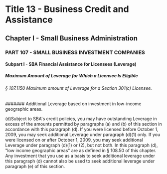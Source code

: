 
# Title 13 - Business Credit and Assistance
## Chapter I - Small Business Administration
### PART 107 - SMALL BUSINESS INVESTMENT COMPANIES
#### Subpart I - SBA Financial Assistance for Licensees (Leverage)
##### Maximum Amount of Leverage for Which a Licensee Is Eligible
###### § 107.1150 Maximum amount of Leverage for a Section 301(c) Licensee.
####### Additional Leverage based on investment in low-income geographic areas.

(d)Subject to SBA's credit policies, you may have outstanding Leverage in excess of the amounts permitted by paragraphs (a) and (b) of this section in accordance with this paragraph (d). If you were licensed before October 1, 2009, you may seek additional Leverage under paragraph (d)(1) only. If you were licensed on or after October 1, 2009, you may seek additional Leverage under paragraph (d)(1) or (2), but not both. In this paragraph (d), "low income geographic areas" are as defined in § 108.50 of this chapter. Any investment that you use as a basis to seek additional leverage under this paragraph (d) cannot also be used to seek additional leverage under paragraph (e) of this section.
